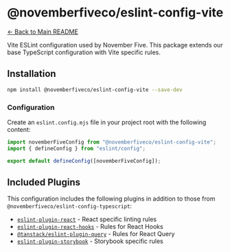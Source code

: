 # @novemberfiveco/eslint-config-vite

[← Back to Main README](../../README.md)

Vite ESLint configuration used by November Five. This package extends our base TypeScript configuration with Vite specific rules.

## Installation

```bash
npm install @novemberfiveco/eslint-config-vite --save-dev
```

### Configuration

Create an `eslint.config.mjs` file in your project root with the following content:

```javascript
import novemberFiveConfig from "@novemberfiveco/eslint-config-vite";
import { defineConfig } from "eslint/config";

export default defineConfig([novemberFiveConfig]);
```

## Included Plugins

This configuration includes the following plugins in addition to those from `@novemberfiveco/eslint-config-typescript`:

- [`eslint-plugin-react`](https://github.com/jsx-eslint/eslint-plugin-react) - React specific linting rules
- [`eslint-plugin-react-hooks`](https://github.com/facebook/react/tree/main/packages/eslint-plugin-react-hooks) - Rules for React Hooks
- [`@tanstack/eslint-plugin-query`](https://github.com/TanStack/query/tree/main/packages/eslint-plugin-query) - Rules for React Query
- [`eslint-plugin-storybook`](https://github.com/storybookjs/eslint-plugin-storybook) - Storybook specific rules
